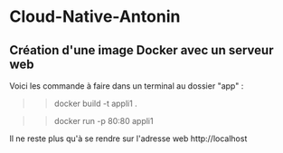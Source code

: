 # Cloud-Native-Antonin

## Création d'une image Docker avec un serveur web

Voici les commande à faire dans un terminal au dossier "app" :

>> docker build -t appli1 .

>> docker run -p 80:80 appli1

Il ne reste plus qu'à se rendre sur l'adresse web http://localhost
